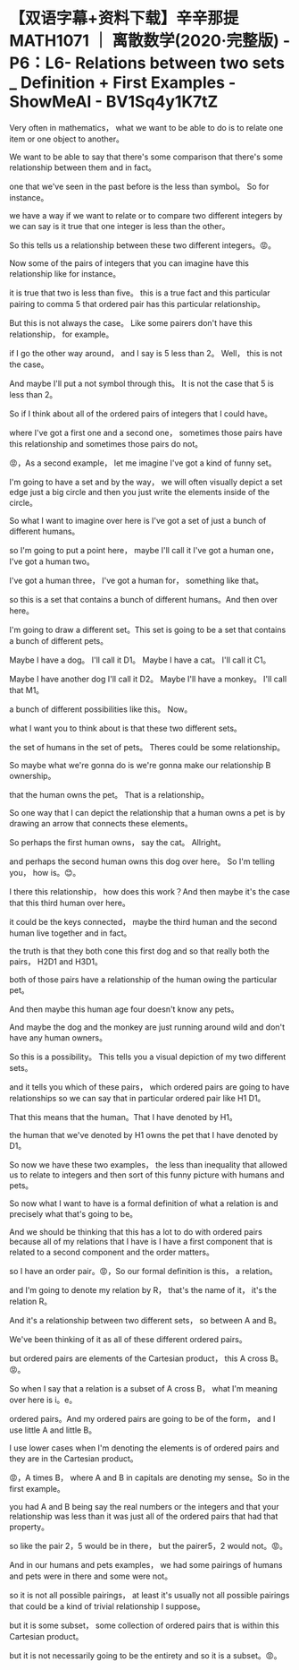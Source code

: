 # 【双语字幕+资料下载】辛辛那提 MATH1071 ｜ 离散数学(2020·完整版) - P6：L6- Relations between two sets _ Definition + First Examples - ShowMeAI - BV1Sq4y1K7tZ

Very often in mathematics， what we want to be able to do is to relate one item or one object to another。

 We want to be able to say that there's some comparison that there's some relationship between them and in fact。

 one that we've seen in the past before is the less than symbol。 So for instance。

 we have a way if we want to relate or to compare two different integers by we can say is it true that one integer is less than the other。

 So this tells us a relationship between these two different integers。😡。

Now some of the pairs of integers that you can imagine have this relationship like for instance。

 it is true that two is less than five。 this is a true fact and this particular pairing to comma 5 that ordered pair has this particular relationship。

But this is not always the case。 Like some pairers don't have this relationship， for example。

 if I go the other way around， and I say is 5 less than 2。 Well， this is not the case。

 And maybe I'll put a not symbol through this。 It is not the case that 5 is less than 2。

So if I think about all of the ordered pairs of integers that I could have。

 where I've got a first one and a second one， sometimes those pairs have this relationship and sometimes those pairs do not。

😡，As a second example， let me imagine I've got a kind of funny set。

 I'm going to have a set and by the way， we will often visually depict a set edge just a big circle and then you just write the elements inside of the circle。

So what I want to imagine over here is I've got a set of just a bunch of different humans。

 so I'm going to put a point here， maybe I'll call it I've got a human one， I've got a human two。

 I've got a human three， I've got a human for， something like that。

 so this is a set that contains a bunch of different humans。And then over here。

 I'm going to draw a different set。This set is going to be a set that contains a bunch of different pets。

 Maybe I have a dog。 I'll call it D1。 Maybe I have a cat。 I'll call it C1。

 Maybe I have another dog I'll call it D2。 Maybe I'll have a monkey。 I'll call that M1。

 a bunch of different possibilities like this。 Now。

 what I want you to think about is that these two different sets。

 the set of humans in the set of pets。 Theres could be some relationship。

 So maybe what we're gonna do is we're gonna make our relationship B ownership。

 that the human owns the pet。 That is a relationship。

 So one way that I can depict the relationship that a human owns a pet is by drawing an arrow that connects these elements。

 So perhaps the first human owns， say the cat。 Allright。

 and perhaps the second human owns this dog over here。 So I'm telling you， how is。😊。

I there this relationship， how does this work？And then maybe it's the case that this third human over here。

 it could be the keys connected， maybe the third human and the second human live together and in fact。

 the truth is that they both cone this first dog and so that really both the pairs， H2D1 and H3D1。

 both of those pairs have a relationship of the human owing the particular pet。

And then maybe this human age four doesn't know any pets。

And maybe the dog and the monkey are just running around wild and don't have any human owners。

 So this is a possibility。 This tells you a visual depiction of my two different sets。

 and it tells you which of these pairs， which ordered pairs are going to have relationships so we can say that in particular ordered pair like H1 D1。

That this means that the human。That I have denoted by H1。

 the human that we've denoted by H1 owns the pet that I have denoted by D1。

So now we have these two examples， the less than inequality that allowed us to relate to integers and then sort of this funny picture with humans and pets。

 So now what I want to have is a formal definition of what a relation is and precisely what that's going to be。

And we should be thinking that this has a lot to do with ordered pairs because all of my relations that I have is I have a first component that is related to a second component and the order matters。

 so I have an order pair。😡，So our formal definition is this， a relation。

 and I'm going to denote my relation by R， that's the name of it， it's the relation R。

And it's a relationship between two different sets， so between A and B。

We've been thinking of it as all of these different ordered pairs。

 but ordered pairs are elements of the Cartesian product， this A cross B。😡。

So when I say that a relation is a subset of A cross B， what I'm meaning over here is i。e。

 ordered pairs。And my ordered pairs are going to be of the form， and I use little A and little B。

 I use lower cases when I'm denoting the elements is of ordered pairs and they are in the Cartesian product。

😡，A times B， where A and B in capitals are denoting my sense。So in the first example。

 you had A and B being say the real numbers or the integers and that your relationship was less than it was just all of the ordered pairs that had that property。

 so like the pair 2，5 would be in there， but the pairer5，2 would not。😡。

And in our humans and pets examples， we had some pairings of humans and pets were in there and some were not。

 so it is not all possible pairings， at least it's usually not all possible pairings that could be a kind of trivial relationship I suppose。

 but it is some subset， some collection of ordered pairs that is within this Cartesian product。

 but it is not necessarily going to be the entirety and so it is a subset。😡。

